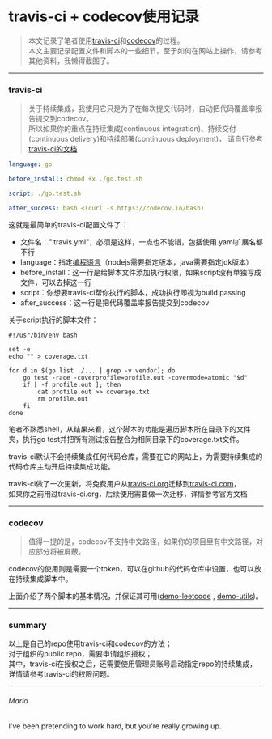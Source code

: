 # travis-ci + codecov使用记录

> 本文记录了笔者使用[travis-ci](https://travis-ci.com/)和[codecov](https://codecov.io/)的过程。  
> 本文主要记录配置文件和脚本的一些细节，至于如何在网站上操作，请参考其他资料，我懒得截图了。

---

### travis-ci

> 关于持续集成，我使用它只是为了在每次提交代码时，自动把代码覆盖率报告提交到codecov。  
> 所以如果你的重点在持续集成(continuous integration)、持续交付(continuous delivery)和持续部署(continuous deployment)，
> 请自行参考[travis-ci的文档](https://docs.travis-ci.com/user/tutorial/)

```yaml  
language: go

before_install: chmod +x ./go.test.sh

script: ./go.test.sh

after_success: bash <(curl -s https://codecov.io/bash)
```

这就是最简单的travis-ci配置文件了：

- 文件名：".travis.yml"，必须是这样，一点也不能错，包括使用.yaml扩展名都不行
- language：指定[编程语言](https://docs.travis-ci.com/user/languages)（nodejs需要指定版本，java需要指定jdk版本）
- before_install：这一行是给脚本文件添加执行权限，如果script没有单独写成文件，可以去掉这一行
- script：你想要travis-ci帮你执行的脚本，成功执行即视为build passing
- after_success：这一行是把代码覆盖率报告提交到codecov

关于script执行的脚本文件：

```shell script  
#!/usr/bin/env bash

set -e
echo "" > coverage.txt

for d in $(go list ./... | grep -v vendor); do
    go test -race -coverprofile=profile.out -covermode=atomic "$d"
    if [ -f profile.out ]; then
        cat profile.out >> coverage.txt
        rm profile.out
    fi
done
```

笔者不熟悉shell，从结果来看，这个脚本的功能是遍历脚本所在目录下的文件夹，执行go test并把所有测试报告整合为相同目录下的coverage.txt文件。

travis-ci默认不会持续集成任何代码仓库，需要在它的网站上，为需要持续集成的代码仓库主动开启持续集成功能。

travis-ci做了一次更新，将免费用户从[travis-ci.org](https://travis-ci.org)迁移到[travis-ci.com](https://travis-ci.com)，  
如果你之前用过travis-ci.org，后续使用需要做一次迁移，详情参考官方文档

---

### codecov

> 值得一提的是，codecov不支持中文路径，如果你的项目里有中文路径，对应部分将被屏蔽。

codecov的使用则是需要一个token，可以在github的代码仓库中设置，也可以放在持续集成脚本中。

上面介绍了两个脚本的基本情况，并保证其可用([demo-leetcode](https://github.com/mats9693/leetcode)
, [demo-utils](https://github.com/mats9693/utils))。

---

### summary

以上是自己的repo使用travis-ci和codecov的方法；  
对于组织的public repo，需要申请组织授权；  
其中，travis-ci在授权之后，还需要使用管理员账号启动指定repo的持续集成，详情请参考travis-ci的权限问题。

---

###### Mario

I've been pretending to work hard, but you're really growing up.
